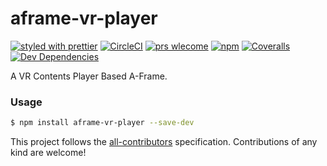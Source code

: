 # aframe-vr-player

[![styled with prettier](https://img.shields.io/badge/styled_with-prettier-ff69b4.svg)](https://github.com/prettier/prettier)
[![CircleCI](https://circleci.com/gh/JackPu/aframe-vr-player.svg?style=shield)](https://circleci.com/gh/JackPu/aframe-vr-player)
[![prs wlecome](https://img.shields.io/badge/PRs-welcome-brightgreen.svg?style=flat-square)]()
[![npm](https://img.shields.io/npm/v/daycaca.svg?maxAge=2592000)]()
[![Coveralls](https://img.shields.io/coveralls/alexjoverm/typescript-library-starter.svg)](https://coveralls.io/github/alexjoverm/typescript-library-starter)
[![Dev Dependencies](https://david-dm.org/alexjoverm/typescript-library-starter/dev-status.svg)](https://david-dm.org/alexjoverm/typescript-library-starter?type=dev)


A VR Contents Player Based A-Frame.

### Usage

```bash
$ npm install aframe-vr-player --save-dev
```


This project follows the [all-contributors](https://github.com/kentcdodds/all-contributors) specification. Contributions of any kind are welcome!

